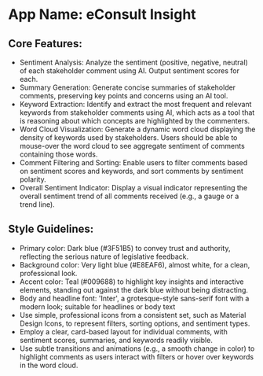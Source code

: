 # **App Name**: eConsult Insight

## Core Features:

- Sentiment Analysis: Analyze the sentiment (positive, negative, neutral) of each stakeholder comment using AI. Output sentiment scores for each.
- Summary Generation: Generate concise summaries of stakeholder comments, preserving key points and concerns using an AI tool.
- Keyword Extraction: Identify and extract the most frequent and relevant keywords from stakeholder comments using AI, which acts as a tool that is reasoning about which concepts are highlighted by the commenters.
- Word Cloud Visualization: Generate a dynamic word cloud displaying the density of keywords used by stakeholders. Users should be able to mouse-over the word cloud to see aggregate sentiment of comments containing those words.
- Comment Filtering and Sorting: Enable users to filter comments based on sentiment scores and keywords, and sort comments by sentiment polarity.
- Overall Sentiment Indicator: Display a visual indicator representing the overall sentiment trend of all comments received (e.g., a gauge or a trend line).

## Style Guidelines:

- Primary color: Dark blue (#3F51B5) to convey trust and authority, reflecting the serious nature of legislative feedback.
- Background color: Very light blue (#E8EAF6), almost white, for a clean, professional look.
- Accent color: Teal (#009688) to highlight key insights and interactive elements, standing out against the dark blue without being distracting.
- Body and headline font: 'Inter', a grotesque-style sans-serif font with a modern look; suitable for headlines or body text
- Use simple, professional icons from a consistent set, such as Material Design Icons, to represent filters, sorting options, and sentiment types.
- Employ a clear, card-based layout for individual comments, with sentiment scores, summaries, and keywords readily visible.
- Use subtle transitions and animations (e.g., a smooth change in color) to highlight comments as users interact with filters or hover over keywords in the word cloud.